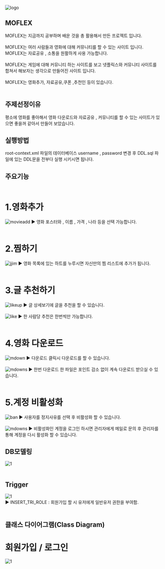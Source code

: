 ![logo](https://user-images.githubusercontent.com/54253400/89410550-e0678600-d75e-11ea-9ea6-9def69d4fd9d.png)
## MOFLEX
 MOFLEX는 지금까지 공부하며 배운 것을 총 활용해서 만든 프로젝트 입니다. 
 <br><br>
 MOFLEX는 여러 사람들과 영화에 대해 커뮤니티를 할 수 있는 사이트 입니다. MOFLEX는 자료공유 , 소통을 원활하게 사용 가능합니다.
 <br><br>
 MOFLEX는 게임에 대해 커뮤니티 하는 사이트를 보고 넷플릭스와 커뮤니티 사이트를 합쳐서 해보자는 생각으로 만들어진 사이트 입니다.
 <br><br>
 MOFLEX는 영화추가, 자료공유,쿠폰 ,추천인 등이 있습니다.
 <br><br>
## 주제선정이유
평소에 영화를 좋아해서 영화 다운로드와 자료공유 , 커뮤니티를 할 수 있는 사이트가 있으면 좋을꺼 같아서 만들어 보았습니다.

## 실행방법
root-context.xml 파일의 데이터베이스 username , password 변경 후 DDL.sql 파일에 있는 DDL문을 전부다 실행 시키시면 됩니다.

## 주요기능 <br><br>
# 1.영화추가
![movieadd](https://user-images.githubusercontent.com/54253400/89506826-a5b92880-d806-11ea-84f5-fab358c2639d.PNG)
▶ 영화 포스터와 , 이름 , 가격 , 나라 등을 선택 가능합니다. <br><br>

# 2.찜하기
![jjim](https://user-images.githubusercontent.com/54253400/89506831-a6ea5580-d806-11ea-9d4a-225aefca4c3b.PNG)
▶ 영화 목록에 있는 하트를 누루시면 자신만의 찜 리스트에 추가가 됩니다. <br><br>

# 3.글 추천하기
![likeup](https://user-images.githubusercontent.com/54253400/89506834-a8b41900-d806-11ea-9434-08cdbfc7b9a7.PNG)
▶ 글 상세보기에 글을 추천을 할 수 있습니다. <br><br>
![like](https://user-images.githubusercontent.com/54253400/89506836-a9e54600-d806-11ea-81b6-04781461c321.PNG)
▶ 한 사람당 추천은 한번씩만 가능합니다. <br><br>

# 4.영화 다운로드
![mdown](https://user-images.githubusercontent.com/54253400/89506838-ab167300-d806-11ea-87dc-9b75346e644c.PNG)
▶ 다운로드 클릭시 다운로드를 할 수 있습니다. <br><br>
![mdowns](https://user-images.githubusercontent.com/54253400/89506842-ac47a000-d806-11ea-8340-29a8b5e0f752.PNG)
▶ 한번 다운로드 한 파일은 포인트 감소 없이 계속 다운로드 받으실 수 있습니다. <br><br>

# 5.계정 비활성화
![ban](https://user-images.githubusercontent.com/54253400/89508721-44468900-d809-11ea-96c8-b6176c88830d.PNG)
▶ 사용자를 정지사유를 선택 후 비활성화 할 수 있습니다. <br><br>
![mdowns](https://user-images.githubusercontent.com/54253400/89508574-0d707300-d809-11ea-81dc-b6d2b83086d9.PNG)
▶ 비활성화인 계정을 로그인 하시면 관리자에게 메일로 문의 후 관리자를 통해 계정을 다시 활성화 할 수 있습니다.

## DB모델링 
![1](https://user-images.githubusercontent.com/54253400/89509326-2594c200-d80a-11ea-8a24-f1080832bf31.PNG)
<br><br>

## Trigger
![1](https://user-images.githubusercontent.com/54253400/89509815-bbc8e800-d80a-11ea-9c91-5215f2102789.PNG)<br>
▶ INSERT_TRI_ROLE : 회원가입 할 시 유저에게 일반유저 권한을 부여함. <br><br>

## 클래스 다이어그램(Class Diagram)
# 회원가입 / 로그인
![1](https://user-images.githubusercontent.com/54253400/89510344-66d9a180-d80b-11ea-9e3f-5d7583f703c6.PNG)



